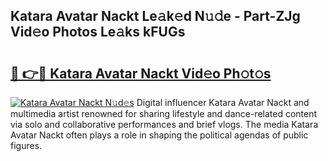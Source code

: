 ## Katara Avatar Nackt Le𝚊k𝚎d N𝚞𝚍e - Part-ZJg Vid𝚎o Photos Le𝚊ks kFUGs

# <h2><a href="http://fb97i5.evod.top/?m=Katara+Avatar+Nackt">🔗 👉🔴 Katara Avatar Nackt Vid𝚎o Ph𝚘t𝚘s</a></h2>

[![Katara Avatar Nackt N𝚞d𝚎s](https://i.imgur.com/8V9OHl7.gif)](http://fb97i5.evod.top/?m=Katara+Avatar+Nackt)
Digital influencer Katara Avatar Nackt and multimedia artist renowned for sharing lifestyle and dance-related content via solo and collaborative performances and brief vlogs. The media Katara Avatar Nackt often plays a role in shaping the political agendas of public figures. 

